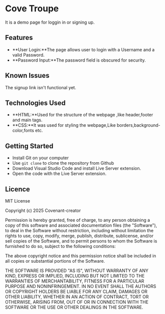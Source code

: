# Cove Troupe
It is a demo page for loggin in or signing up.

## Features
* **User Login:**The page allows user to login with a  Username and a valid Password.
* **Password Input:**The password field is obscured for security.

## Known Issues
The signup link isn't functional yet.

## Technologies Used
* **HTML:**Used for the structure of the webpage ,like header,footer and main tags.
* **CSS:**It was used for styling the webpage,Like borders,background-color,fonts etc.

## Getting Started
* Install Git on your computer
* Use `git clone` to clone the repository from Github
* Download Visual Studio Code and install Live Server extension.
* Open the code with the Live Server extension.

## Licence
MIT License

Copyright (c) 2025 Covenant-creator

Permission is hereby granted, free of charge, to any person obtaining a copy
of this software and associated documentation files (the "Software"), to deal
in the Software without restriction, including without limitation the rights
to use, copy, modify, merge, publish, distribute, sublicense, and/or sell
copies of the Software, and to permit persons to whom the Software is
furnished to do so, subject to the following conditions:

The above copyright notice and this permission notice shall be included in all
copies or substantial portions of the Software.

THE SOFTWARE IS PROVIDED "AS IS", WITHOUT WARRANTY OF ANY KIND, EXPRESS OR
IMPLIED, INCLUDING BUT NOT LIMITED TO THE WARRANTIES OF MERCHANTABILITY,
FITNESS FOR A PARTICULAR PURPOSE AND NONINFRINGEMENT. IN NO EVENT SHALL THE
AUTHORS OR COPYRIGHT HOLDERS BE LIABLE FOR ANY CLAIM, DAMAGES OR OTHER
LIABILITY, WHETHER IN AN ACTION OF CONTRACT, TORT OR OTHERWISE, ARISING FROM,
OUT OF OR IN CONNECTION WITH THE SOFTWARE OR THE USE OR OTHER DEALINGS IN THE
SOFTWARE.
